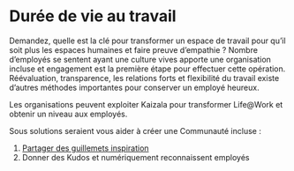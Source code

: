 # <a name="life-at-work"></a>Durée de vie au travail
Demandez, quelle est la clé pour transformer un espace de travail pour qu’il soit plus les espaces humaines et faire preuve d’empathie ? Nombre d’employés se sentent ayant une culture vives apporte une organisation incluse et engagement est la première étape pour effectuer cette opération. Réévaluation, transparence, les relations forts et flexibilité du travail existe d’autres méthodes importantes pour conserver un employé heureux. 

Les organisations peuvent exploiter Kaizala pour transformer Life@Work et obtenir un niveau aux employés.  

Sous solutions seraient vous aider à créer une Communauté incluse :

1. [Partager des guillemets inspiration](InspirationalQuotes@Workplace/InspirationalQuotes@Workplace.md)
2. Donner des Kudos et numériquement reconnaissent employés
